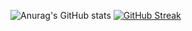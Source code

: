 ![Anurag's GitHub stats](https://github-readme-stats.vercel.app/api?username=robsonmatos1989&show_icons=true&theme=transparent)
[![GitHub Streak](https://github-readme-streak-stats.herokuapp.com?user=robsonmatos1989&theme=dark&date_format=M%20j%5B%2C%20Y%5D&mode=weekly&exclude_days=Sun%2CMon%2CTue%2CWed%2CThu%2CFri%2CSat)](https://git.io/streak-stats)
